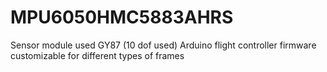 MPU6050HMC5883AHRS
==================
Sensor module used GY87 (10 dof used)
Arduino flight controller firmware customizable for different types of frames